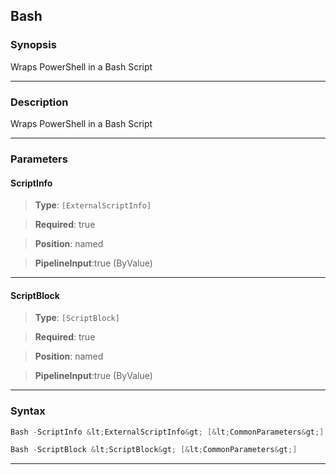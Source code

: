 
Bash
----
### Synopsis
Wraps PowerShell in a Bash Script

---
### Description

Wraps PowerShell in a Bash Script

---
### Parameters
#### **ScriptInfo**

> **Type**: ```[ExternalScriptInfo]```

> **Required**: true

> **Position**: named

> **PipelineInput**:true (ByValue)



---
#### **ScriptBlock**

> **Type**: ```[ScriptBlock]```

> **Required**: true

> **Position**: named

> **PipelineInput**:true (ByValue)



---
### Syntax
```PowerShell
Bash -ScriptInfo &lt;ExternalScriptInfo&gt; [&lt;CommonParameters&gt;]
```
```PowerShell
Bash -ScriptBlock &lt;ScriptBlock&gt; [&lt;CommonParameters&gt;]
```
---



